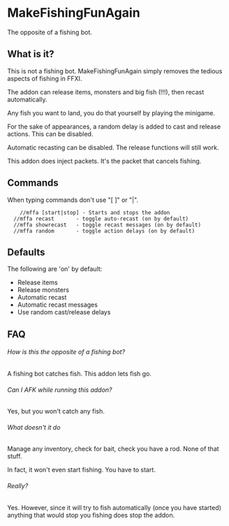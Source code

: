 # MakeFishingFunAgain
 The opposite of a fishing bot.

## What is it?
 This is not a fishing bot. MakeFishingFunAgain simply removes the tedious aspects of fishing in FFXI.

 The addon can release items, monsters and big fish (!!!), then recast automatically.

 Any fish you want to land, you do that yourself by playing the minigame.

 For the sake of appearances, a random delay is added to cast and release actions. This can be disabled.

 Automatic recasting can be disabled. The release functions will still work.

 This addon does inject packets. It's the packet that cancels fishing.

## Commands
 When typing commands don't use "[ ]" or "|".
```
 	//mffa [start|stop] - Starts and stops the addon
  //mffa recast       - toggle auto-recast (on by default)
  //mffa showrecast   - toggle recast messages (on by default)
  //mffa random       - toggle action delays (on by default)
```
## Defaults
  The following are 'on' by default:
  * Release items
  * Release monsters
  * Automatic recast
  * Automatic recast messages
  * Use random cast/release delays

## FAQ

###### How is this the opposite of a fishing bot?
A fishing bot catches fish. This addon lets fish go.

###### Can I AFK while running this addon?
Yes, but you won't catch any fish.

###### What doesn't it do
Manage any inventory, check for bait, check you have a rod. None of that stuff.

In fact, it won't even start fishing. You have to start.

###### Really?
Yes. However, since it will try to fish automatically (once you have started) anything that would stop you fishing does stop the addon.
